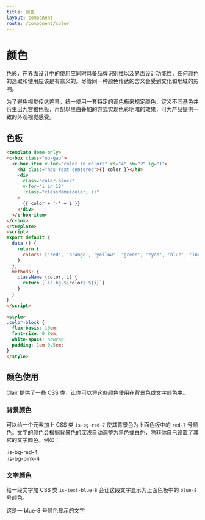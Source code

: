 ```yaml
---
title: 颜色
layout: component
route: /component/color
---
```


# 颜色

色彩，在界面设计中的使用应同时具备品牌识别性以及界面设计功能性，任何颜色的选取和使用应该是有意义的。尽管同一种颜色传达的含义会受到文化和地域的影响。

为了避免视觉传达差异，统一使用一套特定的调色板来规定颜色，定义不同基色并衍生出九宫格色板，再配以黑白叠加的方式实现色彩明暗的效果，可为产品提供一致的外观视觉感受。

## 色板

```html
<template demo-only>
<c-box class="no-gap">
  <c-box-item v-for="color in colors" xs="4" sm="2" lg="1">
    <h3 class="has-text-centered">{{ color }}</h3>
    <div
      class="color-block"
      v-for="i in 12"
      :class="className(color, i)"
    >
      {{ color + '-' + i }}
    </div>
  </c-box-item>
</c-box>
</template>
<script>
export default {
  data () {
    return {
      colors: ['red', 'orange', 'yellow', 'green', 'cyan', 'blue', 'indigo', 'purple', 'pink', 'gray']
    }
  },
  methods: {
    className (color, i) {
      return [`is-bg-${color}-${i}`]
    }
  }
}
</script>

<style>
.color-block {
  flex-basis: 10em;
  font-size: 0.8em;
  white-space: nowrap;
  padding: 1em 0.5em;
}
</style>
```

## 颜色使用

Clair 提供了一些 CSS 类，让你可以将这些颜色使用在背景色或文字颜色中。

### 背景颜色

可以给一个元素加上 CSS 类 `is-bg-red-7` 使其背景色为上面色板中的 `red-7` 号颜色。文字的颜色会根据背景色的深浅自动调整为黑色或白色，除非你自己设置了其它的文字颜色。例如：

<div class="c-box">
  <div class="c-box__item is-offset-1 is-bg-red-4">.is-bg-red-4</div>
  <div class="c-box__item is-bg-pink-4">.is-bg-pink-4</div>
</div>

### 文字颜色

给一段文字加 CSS 类 `is-text-blue-8` 会让这段文字显示为上面色板中的 `blue-8` 号颜色。

<p class="is-text-blue-8">这是一 blue-8 号颜色显示的文字</p>

